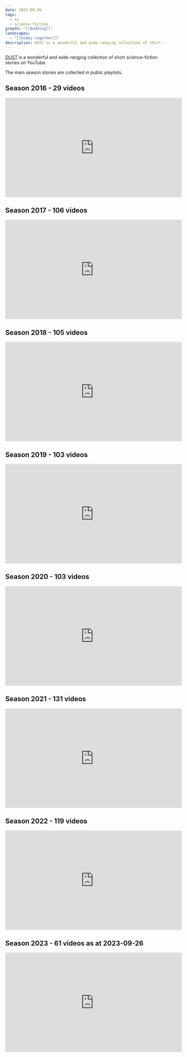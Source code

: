```yaml
---
date: 2023-09-26
tags:
  - tv
  - science-fiction
growth: "[[Budding]]"
landscapes:
  - "[[hobby-together]]"
description: DUST is a wonderful and wide-ranging collection of short science-fiction stories on YouTube.
---
```

*[DUST](https://www.youtube.com/@watchdust)* is a wonderful and wide-ranging collection of short science-fiction stories on YouTube.

The main season stories are collected in public playlists.

## Season 2016 - 29 videos
<iframe width="560" height="315" src="https://www.youtube.com/embed/videoseries?si=3GONX7Bpbji3nddO&amp;list=PLTUN1CaiMGrhspZbPyX8nw8fP-o9lSLX3" title="YouTube video player" frameborder="0" allow="accelerometer; autoplay; clipboard-write; encrypted-media; gyroscope; picture-in-picture; web-share" allowfullscreen></iframe>

## Season 2017 - 106 videos
<iframe width="560" height="315" src="https://www.youtube.com/embed/videoseries?si=e8PxqBA9LQYN7IS2&amp;list=PLTUN1CaiMGrg-6HC3PzPHsF6cprAjYrqw" title="YouTube video player" frameborder="0" allow="accelerometer; autoplay; clipboard-write; encrypted-media; gyroscope; picture-in-picture; web-share" allowfullscreen></iframe>

## Season 2018 - 105 videos
<iframe width="560" height="315" src="https://www.youtube.com/embed/videoseries?si=kW-7zbCQrs2yRAqg&amp;list=PLTUN1CaiMGri0G8NEZAn6pcpzsApLE1f_" title="YouTube video player" frameborder="0" allow="accelerometer; autoplay; clipboard-write; encrypted-media; gyroscope; picture-in-picture; web-share" allowfullscreen></iframe>

## Season 2019 - 103 videos
<iframe width="560" height="315" src="https://www.youtube.com/embed/videoseries?si=Dd06P7r-L9nyAFWj&amp;list=PLTUN1CaiMGrh-YMwD7tGFvlSOxOLgqioB" title="YouTube video player" frameborder="0" allow="accelerometer; autoplay; clipboard-write; encrypted-media; gyroscope; picture-in-picture; web-share" allowfullscreen></iframe>

## Season 2020 - 103 videos
<iframe width="560" height="315" src="https://www.youtube.com/embed/videoseries?si=TIE8EOpbzdFggVyS&amp;list=PLTUN1CaiMGrj0OvXG2mNFSLc4iu-nuT96" title="YouTube video player" frameborder="0" allow="accelerometer; autoplay; clipboard-write; encrypted-media; gyroscope; picture-in-picture; web-share" allowfullscreen></iframe>

## Season 2021 - 131 videos
<iframe width="560" height="315" src="https://www.youtube.com/embed/videoseries?si=czvKDg7VUDDWQXFa&amp;list=PLTUN1CaiMGrhsjGvMuN0Qk-Q5pRrmloMC" title="YouTube video player" frameborder="0" allow="accelerometer; autoplay; clipboard-write; encrypted-media; gyroscope; picture-in-picture; web-share" allowfullscreen></iframe>

## Season 2022 - 119 videos
<iframe width="560" height="315" src="https://www.youtube.com/embed/videoseries?si=2kFNCFkcoF4a7px0&amp;list=PLTUN1CaiMGrhs47jK3Z6AE36XqQOH7TUG" title="YouTube video player" frameborder="0" allow="accelerometer; autoplay; clipboard-write; encrypted-media; gyroscope; picture-in-picture; web-share" allowfullscreen></iframe>

## Season 2023 - 61 videos as at 2023-09-26
<iframe width="560" height="315" src="https://www.youtube.com/embed/videoseries?si=Ess3QfJe0WH4rINe&amp;list=PLTUN1CaiMGrje1VjvnEzmtCMs8zw4Y3M4" title="YouTube video player" frameborder="0" allow="accelerometer; autoplay; clipboard-write; encrypted-media; gyroscope; picture-in-picture; web-share" allowfullscreen></iframe>

